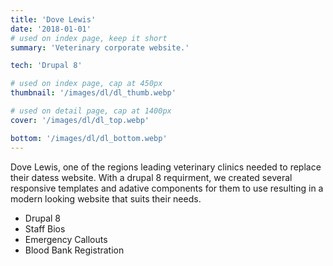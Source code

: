 ```yaml
---
title: 'Dove Lewis'
date: '2018-01-01'
# used on index page, keep it short
summary: 'Veterinary corporate website.'

tech: 'Drupal 8'

# used on index page, cap at 450px
thumbnail: '/images/dl/dl_thumb.webp' 

# used on detail page, cap at 1400px
cover: '/images/dl/dl_top.webp'

bottom: '/images/dl/dl_bottom.webp'
---
```


Dove Lewis, one of the regions leading veterinary clinics needed to replace their datess website. With a drupal 8 requirment, we created several responsive templates and adative components for them to use resulting in a modern looking website that suits their needs. 

- Drupal 8
- Staff Bios
- Emergency Callouts
- Blood Bank Registration
  